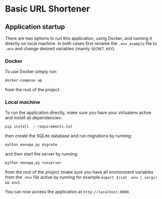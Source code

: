 # Basic URL Shortener

## Application startup

There are two options to run this application, using Docker, and running it directly on local machine.
In both cases first rename the `.env_example` file to `.env` and change desired variables (mainly `SECRET_KEY`).

### Docker
To use Docker simply run:
```bash
docker-compose up
```
from the root of the project.

### Local machine
To run the application directly, make sure you have your virtualenv active and install all dependencies:
```bash
pip install -r requirements.txt
```
then create the SQLite database and run migrations by running:
```bash
python manage.py migrate
```
and then start the server by running:
```bash
python manage.py runserver
```
from the root of the project (make sure you have all environment variables from the `.env` file
active by running for example `export $(cat .env | xargs) && env`).

You can now access the application at `http://localhost:8000`.
